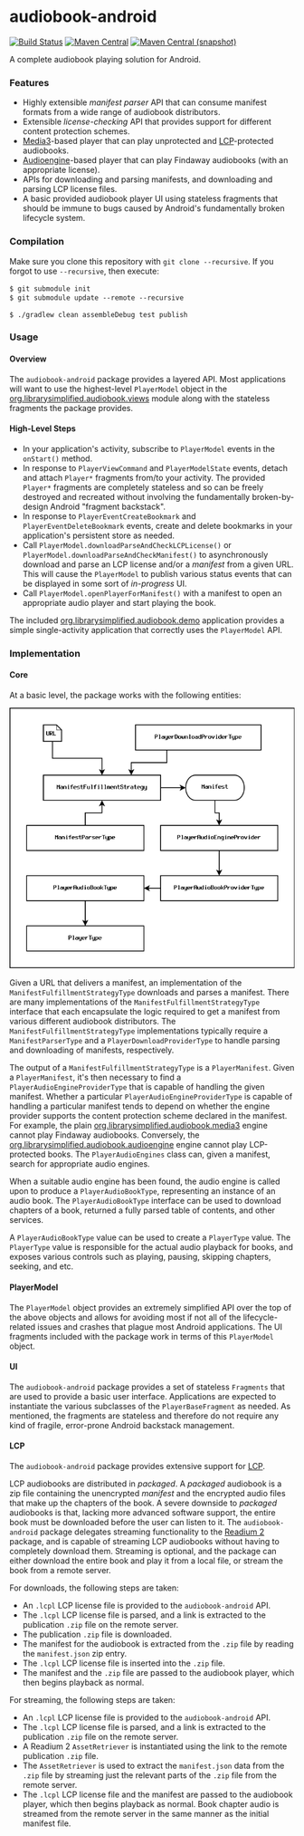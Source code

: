 audiobook-android
===

[![Build Status](https://img.shields.io/github/actions/workflow/status/ThePalaceProject/android-audiobook/android-main.yml)](https://github.com/ThePalaceProject/android-audiobook/actions?query=workflow%3A%22Android+CI+%28Authenticated%29%22)
[![Maven Central](https://img.shields.io/maven-central/v/org.thepalaceproject.audiobook/org.librarysimplified.audiobook.api.svg?style=flat-square)](http://search.maven.org/#search%7Cga%7C1%7Cg%3A%22org.thepalaceproject.audiobook%22)
[![Maven Central (snapshot)](https://img.shields.io/nexus/s/https/s01.oss.sonatype.org/org.thepalaceproject.audiobook/org.librarysimplified.audiobook.api.svg?style=flat-square)](https://s01.oss.sonatype.org/content/repositories/snapshots/org.thepalaceproject.audiobook/)

A complete audiobook playing solution for Android.

### Features

* Highly extensible _manifest parser_ API that can consume manifest formats from a wide range
  of audiobook distributors.
* Extensible _license-checking_ API that provides support for different content protection
  schemes.
* [Media3](https://developer.android.com/media/media3)-based player that can play unprotected
  and [LCP](https://www.edrlab.org/readium-lcp/)-protected audiobooks.
* [Audioengine](https://findaway.com/)-based player that can play Findaway audiobooks (with
  an appropriate license).
* APIs for downloading and parsing manifests, and downloading and parsing LCP license files.
* A basic provided audiobook player UI using stateless fragments that should be immune to bugs
  caused by Android's fundamentally broken lifecycle system.

### Compilation

Make sure you clone this repository with `git clone --recursive`. 
If you forgot to use `--recursive`, then execute:

```
$ git submodule init
$ git submodule update --remote --recursive
```

```
$ ./gradlew clean assembleDebug test publish
```

### Usage

#### Overview

The `audiobook-android` package provides a layered API. Most applications will want to use the
highest-level `PlayerModel` object in the [org.librarysimplified.audiobook.views](org.librarysimplified.audiobook.views)
module along with the stateless fragments the package provides.

#### High-Level Steps

* In your application's activity, subscribe to `PlayerModel` events in the `onStart()` method.
* In response to `PlayerViewCommand` and `PlayerModelState` events, detach and attach `Player*` 
  fragments from/to your activity. The provided `Player*` fragments are completely stateless and 
  so can be freely destroyed and recreated without involving the fundamentally broken-by-design 
  Android "fragment backstack".
* In response to `PlayerEventCreateBookmark` and `PlayerEventDeleteBookmark` events, create and
  delete bookmarks in your application's persistent store as needed.
* Call `PlayerModel.downloadParseAndCheckLCPLicense()` or
  `PlayerModel.downloadParseAndCheckManifest()` to asynchronously download and parse an LCP license 
  and/or a _manifest_ from a given URL. This will cause the `PlayerModel` to publish various
  status events that can be displayed in some sort of _in-progress_ UI.
* Call `PlayerModel.openPlayerForManifest()` with a manifest to open an appropriate audio player
  and start playing the book.

The included [org.librarysimplified.audiobook.demo](org.librarysimplified.audiobook.demo) 
application provides a simple single-activity application that correctly uses the `PlayerModel`
API.

### Implementation

#### Core

At a basic level, the package works with the following entities:

![audiobooks.png](src/misc/audiobooks.png)

Given a URL that delivers a manifest, an implementation of the `ManifestFulfillmentStrategyType`
downloads and parses a manifest. There are many implementations of the
`ManifestFulfillmentStrategyType` interface that each encapsulate the logic required to get
a manifest from various different audiobook distributors. The `ManifestFulfillmentStrategyType`
implementations typically require a `ManifestParserType` and a `PlayerDownloadProviderType` to
handle parsing and downloading of manifests, respectively.

The output of a `ManifestFulfillmentStrategyType` is a `PlayerManifest`. Given a `PlayerManifest`,
it's then necessary to find a `PlayerAudioEngineProviderType` that is capable of handling the
given manifest. Whether a particular `PlayerAudioEngineProviderType` is capable of handling a
particular manifest tends to depend on whether the engine provider supports the content
protection scheme declared in the manifest. For example, the plain 
[org.librarysimplified.audiobook.media3](org.librarysimplified.audiobook.media3) engine cannot
play Findaway audiobooks. Conversely, the 
[org.librarysimplified.audiobook.audioengine](org.librarysimplified.audiobook.audioengine)
engine cannot play LCP-protected books. The `PlayerAudioEngines` class can, given a manifest,
search for appropriate audio engines.

When a suitable audio engine has been found, the audio engine is called upon to produce a
`PlayerAudioBookType`, representing an instance of an audio book. The `PlayerAudioBookType`
interface can be used to download chapters of a book, returned a fully parsed table of contents,
and other services.

A `PlayerAudioBookType` value can be used to create a `PlayerType` value. The `PlayerType` value
is responsible for the actual audio playback for books, and exposes various controls such as
playing, pausing, skipping chapters, seeking, and etc.

#### PlayerModel

The `PlayerModel` object provides an extremely simplified API over the top of the above objects
and allows for avoiding most if not all of the lifecycle-related issues and crashes that plague
most Android applications. The UI fragments included with the package work in terms of this
`PlayerModel` object.

#### UI

The `audiobook-android` package provides a set of stateless `Fragments` that are used to
provide a basic user interface. Applications are expected to instantiate the various subclasses
of the `PlayerBaseFragment` as needed. As mentioned, the fragments are stateless and therefore
do not require any kind of fragile, error-prone Android backstack management.

#### LCP

The `audiobook-android` package provides extensive support for [LCP](https://www.edrlab.org/readium-lcp/).

LCP audiobooks are distributed in _packaged_. A _packaged_ audiobook is a zip file containing the
unencrypted _manifest_ and the encrypted audio files that make up the chapters of the book. A
severe downside to _packaged_ audiobooks is that, lacking more advanced software support, the
entire book must be downloaded before the user can listen to it. The `audiobook-android` package
delegates streaming functionality to the [Readium 2](https://readium.org/technical/r2-toc/)
package, and is capable of streaming LCP audiobooks without having to completely download them.
Streaming is optional, and the package can either download the entire book and play it from
a local file, or stream the book from a remote server.

For downloads, the following steps are taken:

  * An `.lcpl` LCP license file is provided to the `audiobook-android` API.
  * The `.lcpl` LCP license file is parsed, and a link is extracted to the publication `.zip` file
    on the remote server.
  * The publication `.zip` file is downloaded.
  * The manifest for the audiobook is extracted from the `.zip` file by reading the
    `manifest.json` zip entry.
  * The `.lcpl` LCP license file is inserted into the `.zip` file.
  * The manifest and the `.zip` file are passed to the audiobook player, which then begins
    playback as normal.

For streaming, the following steps are taken:

  * An `.lcpl` LCP license file is provided to the `audiobook-android` API.
  * The `.lcpl` LCP license file is parsed, and a link is extracted to the publication `.zip` file
    on the remote server.
  * A Readium 2 `AssetRetriever` is instantiated using the link to the remote publication `.zip` file.
  * The `AssetRetriever` is used to extract the `manifest.json` data from the `.zip` file by
    streaming just the relevant parts of the `.zip` file from the remote server.
  * The `.lcpl` LCP license file and the manifest are passed to the audiobook player, which then 
    begins playback as normal. Book chapter audio is streamed from the remote server in the same
    manner as the initial manifest file.
